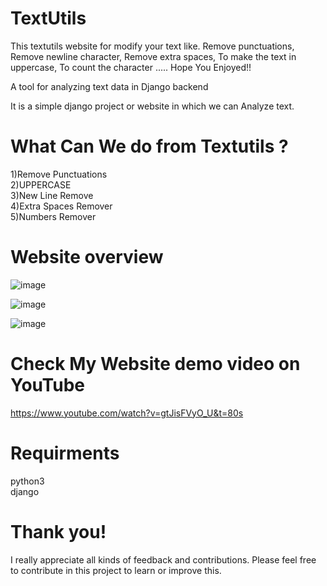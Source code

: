 # TextUtils
This textutils website for modify your text like. Remove punctuations, Remove newline character, Remove extra spaces, To make the text in uppercase, To count the character ..... Hope You Enjoyed!!

A tool for analyzing text data in Django backend

It is a simple django project or website in which we can Analyze text.

<h1>What Can We do from Textutils ?</h1>
1)Remove Punctuations<br>
2)UPPERCASE<br>
3)New Line Remove<br>
4)Extra Spaces Remover<br>
5)Numbers Remover

# Website overview

![image](https://user-images.githubusercontent.com/95087498/174474988-0120df37-b7b0-4632-990f-d07d958070e2.png)


![image](https://user-images.githubusercontent.com/95087498/174475026-90ef1095-d098-4325-890f-b62147669ac1.png)


![image](https://user-images.githubusercontent.com/95087498/174475097-a63cc292-46cb-4771-ac2c-e00063844c32.png)




# Check My Website demo video on YouTube

https://www.youtube.com/watch?v=gtJisFVyO_U&t=80s

<h1>Requirments</h1>
python3<br>
django<br>

# Thank you!

I really appreciate all kinds of feedback and contributions. Please feel free to contribute in this project to learn or improve this.
